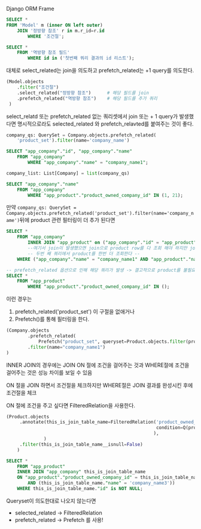 Django ORM Frame

```sql
SELECT *
FROM 'Model' m (inner ON left outer)
    JOIN '정방향 참조' r in m.r_id=r.id
        WHERE '조건절';

SELECT *
    FROM '역방향 참조 필드'
        WHERE id in ('첫번째 쿼리 결과의 id 리스트');
```

대체로
select_related는 join을 의도하고
prefetch_related는 +1 query를 의도한다.

```python
(Model.objects
    .filter("조건절")
    .select_related("정방향 참조")      # 해당 필드를 join
    .prefetch_related("역방향 참조")    # 해당 필드를 추가 쿼리
 )
```

select_relatd 또는 prefetch_related 없는 쿼리셋에서 join 또는 + 1 query가 발생했다면
명시적으로라도 selected_related 와 prefetch_relavted를 붙여주는 것이 좋다.

```python
company_qs: QuerySet = Company.objects.prefetch_related(
    'product_set').filter(name='company_name')
```

```sql
SELECT "app_company"."id", "app_company"."name"
    FROM "app_company"
        WHERE "app_company"."name" = "company_name1";
```

```python
company_list: List[Company] = list(company_qs)
```

```sql
SELECT "app_company"."name"
    FROM "app_company"
        WHERE "app_product"."product_owned_company_id" IN (1, 21);
```

만약 `company_qs: QuerySet = Company.objects.prefetch_related('product_set').filter(name='company_name')`뒤에 product 관련 필터링이 더 추가 된다면

```sql
SELECT *
    FROM "app_company"
        INNER JOIN "app_product" on ("app_company"."id" = "app_product"."product_owned_company_id")
        --여기서 join이 발생했으면 join으로 product row를 다 조회 해야 하지만 join을 통해 조건절을 검사 히지 않고 --
        -- 두번 째 쿼리에서 product를 한번 더 조회한다 --
    WHERE ("app_company"."name" = "company_name1" AND "app_product"."name" =  "product_name3") LIMIT 21;

-- prefetch_related 옵션으로 인해 해당 쿼리가 발생 -> 결고적으로 product를 불필요하게 2번 조회한다 --
SELECT *
    FROM "app_product"
        WHERE "app_product"."product_owned_company_id" IN ();
```

이런 경우는

1. prefetch_related('product_set') 이 구절을 없애거나
2. Prefetch()를 통해 필터링을 한다.

```python
(Company.objects
        .prefetch_related(
            Prefetch("product_set", queryset=Product.objects.filter(product__name="product_name3")))
        .filter(name="company_name1")
)

```

INNER JOIN의 경우에는 JOIN ON 절에 조건을 걸어주는 것과 WHERE절에 조건을 걸어주는 것은 성능 차이를 보일 수 있음

ON 절을 JOIN 하면서 조건절을 체크하지만 WHERE절은 JOIN 결과를 완성시킨 후에 조건절을 체크

ON 절에 조건을 주고 싶다면 FilteredRelation을 사용한다.

```python
(Product.objects
     .annotate(this_is_join_table_name=FilteredRelation('product_owned_company',
                                                        condition=Q(product_owned_company__name='company_name34'),
                                                       ),
              )
     .filter(this_is_join_table_name__isnull=False)
    )
```

```sql
SELECT *
    FROM "app_product"
    INNER JOIN "app_company" this_is_join_table_name
    ON "app_product"."product_owned_company_id" = this_is_join_table_name."id"
        AND (this_is_join_table_name."name" = 'company_name3'))
    WHERE this_is_join_table_name."id" is NOT NULL;
```

Queryset이 의도한대로 나오지 않는다면

- selected_related -> FilteredRelation
- prefetch_related -> Prefetch
  를 사용!
